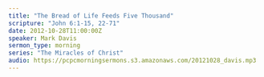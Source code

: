 ```yaml
---
title: "The Bread of Life Feeds Five Thousand"
scripture: "John 6:1-15, 22-71"
date: 2012-10-28T11:00:00Z
speaker: Mark Davis
sermon_type: morning
series: "The Miracles of Christ"
audio: https://pcpcmorningsermons.s3.amazonaws.com/20121028_davis.mp3 
---
```



